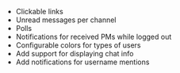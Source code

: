  * Clickable links
 * Unread messages per channel
 * Polls
 * Notifications for received PMs while logged out
 * Configurable colors for types of users
 * Add support for displaying chat info
 * Add notifications for username mentions